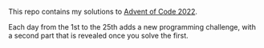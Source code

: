 This repo contains my solutions to [Advent of Code 2022](https://adventofcode.com/2022).

Each day from the 1st to the 25th adds a new programming challenge, with a second part that is revealed once you solve
the first.